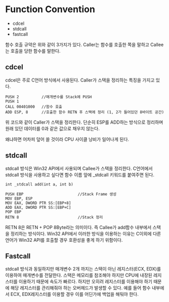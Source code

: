 # Function Convention

- cdcel
- stdcall
- fastcall

함수 호출 규약은 위와 같이 3가지가 있다. Caller는 함수를 호출한 쪽을 말하고 Callee는 호출을 당한 함수를 말한다.
## cdcel
cdcel은 주로 C언어 방식에서 사용된다. Caller가 스택을 정리하는 특징을 가지고 있다.

    PUSH 2          //매개변수를 Stack에 PUSH
    PUSH 1
    CALL 00401000   //함수 호출
    ADD ESP, 8      //호출한 함수 RETN 후 스택에 정리 (1, 2가 들어있던 8바이트 공간)

위 코드와 같이 Caller가 스택을 정리한다. 단순히 ESP를 ADD하는 방식으로 정리하며 원래 있던 데이터를 0과 같은 값으로 채우지 않는다.

왜냐하면 어차피 덮어 쓸 것이라 CPU 사이클 낭비가 일어나게 된다.

## stdcall
stdcall 방식은 Win32 API에서 사용되며 Callee가 스택을 정리한다. C언어에서 stdcall 방식을 사용하고 싶다면 함수 이름 앞에 _stdcall 키워드를 붙여주면 된다.

    int _stdcall add(int a, int b)

    PUSH EBP                        //Stack Frame 생성
    MOV EBP, ESP
    MOV EAX, DWORD PTR SS:[EBP+8]   
    ADD EAX, DWORD PTR SS:[EBP+C]
    POP EBP
    RETN 8                          //Stack 정리

RETN 8은 RETN + POP 8Byte라는 의미이다. 즉 Callee가 add함수 내부에서 스택을 정리하는 방식이다. Win32 API에서 이러한 방식을 이용하는 이유는 C이외에 다른 언어가 Win32 API를 호출할 경우 호환성을 좋게 하기 위함이다.

## Fastcall
stdcall 방식과 동일하지만 매개변수 2개 까지는 스택이 아닌 레지스터(ECX, EDX)를 이용하여 매개변수를 전달한다. 스택은 메모리를 참조해야 하지만 CPU에 내장된 레지스터를 이용하기 때문에 속도가 빠르다. 하지만 오히려 레지스터를 이용해야 하기 때문에 해당 레지스터를 관리해줘야 하는 오버헤드가 발생할 수 있다. 예를 들어 함수 내부에서 ECX, EDX레지스터를 이용할 경우 이를 어딘가에 백업을 해둬야 한다.